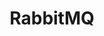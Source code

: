 ---
title: RabbitMQ
categories:
  - message-broker
docs:
  - id: java
    url: https://www.testcontainers.org/modules/rabbitmq/
    example: |
      ```java
      var rabbit = new RabbitMQContainer(DockerImageName.parse("rabbitmq:3.7.25-management-alpine"));
      rabbit.start();
      ```
  - id: dotnet
    url: https://dotnet.testcontainers.org/modules/
    example: |
      ```csharp
      var rabbitMqContainer = new RabbitMqBuilder().Build();
      await rabbitMqContainer.StartAsync();
      ```
description: |
  RabbitMQ is an open-source message-broker software that originally implemented the Advanced Message Queuing Protocol and has since been extended with a plug-in architecture to support Streaming Text Oriented Messaging Protocol, MQ Telemetry Transport, and other protocols.
---